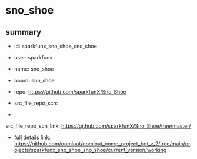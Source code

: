 # sno_shoe
 
## summary 
* id: sparkfunx_sno_shoe_sno_shoe
* user: sparkfunx
* name: sno_shoe
* board: sno_shoe
* repo: https://github.com/sparkfunX/Sno_Shoe



* src_file_repo_sch: 
*
 src_file_repo_sch_link: https://github.com/sparkfunX/Sno_Shoe/tree/master/
* full details link: https://github.com/oomlout/oomlout_oomp_project_bot_v_2/tree/main/projects/sparkfunx_sno_shoe_sno_shoe/current_version/working  






